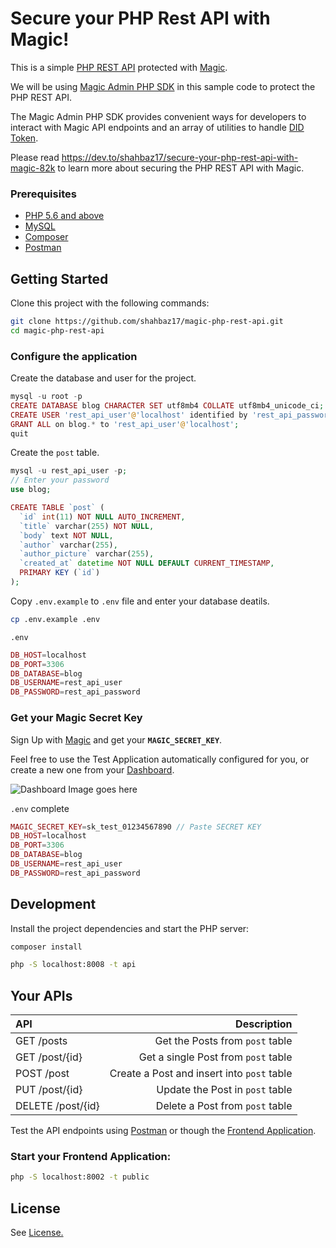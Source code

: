 # Secure your PHP Rest API with Magic!

This is a simple [PHP REST API](https://github.com/shahbaz17/php-rest-api) protected with [Magic](https://magic.link).

We will be using [Magic Admin PHP SDK](https://github.com/magiclabs/magic-admin-php) in this sample code to protect the PHP REST API.

The Magic Admin PHP SDK provides convenient ways for developers to interact with Magic API endpoints and an array of utilities to handle [DID Token](https://docs.magic.link/decentralized-id).

Please read https://dev.to/shahbaz17/secure-your-php-rest-api-with-magic-82k to learn more about securing the PHP REST API with Magic.

### Prerequisites

- [PHP 5.6 and above](https://www.php.net/downloads.php)
- [MySQL](https://www.mysql.com/downloads/)
- [Composer](http://getcomposer.org/)
- [Postman](https://www.postman.com/downloads/)

## Getting Started

Clone this project with the following commands:

```bash
git clone https://github.com/shahbaz17/magic-php-rest-api.git
cd magic-php-rest-api
```

### Configure the application

Create the database and user for the project.

```php
mysql -u root -p
CREATE DATABASE blog CHARACTER SET utf8mb4 COLLATE utf8mb4_unicode_ci;
CREATE USER 'rest_api_user'@'localhost' identified by 'rest_api_password';
GRANT ALL on blog.* to 'rest_api_user'@'localhost';
quit
```

Create the `post` table.

```php
mysql -u rest_api_user -p;
// Enter your password
use blog;

CREATE TABLE `post` (
  `id` int(11) NOT NULL AUTO_INCREMENT,
  `title` varchar(255) NOT NULL,
  `body` text NOT NULL,
  `author` varchar(255),
  `author_picture` varchar(255),
  `created_at` datetime NOT NULL DEFAULT CURRENT_TIMESTAMP,
  PRIMARY KEY (`id`)
);
```

Copy `.env.example` to `.env` file and enter your database deatils.

```bash
cp .env.example .env
```

`.env`

```php
DB_HOST=localhost
DB_PORT=3306
DB_DATABASE=blog
DB_USERNAME=rest_api_user
DB_PASSWORD=rest_api_password
```

### Get your Magic Secret Key

Sign Up with [Magic](https://dashboard.magic.link/signup) and get your **`MAGIC_SECRET_KEY`**.

Feel free to use the Test Application automatically configured for you, or create a new one from your [Dashboard](https://dashboard.magic.link/app/all_apps).

![Dashboard Image goes here](https://dev-to-uploads.s3.amazonaws.com/i/fnjqvscslu11ih87p94t.png)

`.env` complete

```php
MAGIC_SECRET_KEY=sk_test_01234567890 // Paste SECRET KEY
DB_HOST=localhost
DB_PORT=3306
DB_DATABASE=blog
DB_USERNAME=rest_api_user
DB_PASSWORD=rest_api_password
```

## Development

Install the project dependencies and start the PHP server:

```bash
composer install
```

```bash
php -S localhost:8008 -t api
```

## Your APIs

| API               |                                Description |
| :---------------- | -----------------------------------------: |
| GET /posts        |            Get the Posts from `post` table |
| GET /post/{id}    |        Get a single Post from `post` table |
| POST /post        | Create a Post and insert into `post` table |
| PUT /post/{id}    |            Update the Post in `post` table |
| DELETE /post/{id} |            Delete a Post from `post` table |

Test the API endpoints using [Postman](https://www.postman.com/) or though the [Frontend Application](./public/index.html).

### Start your Frontend Application:

```bash
php -S localhost:8002 -t public
```

## License

See [License.](./LICENSE)
